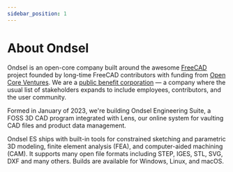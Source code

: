 ```yaml
---
sidebar_position: 1
---
```


# About Ondsel

Ondsel is an open-core company built around the awesome
[FreeCAD](https://www.freecad.org/) project founded by long-time FreeCAD 
contributors with funding from
[Open Core Ventures](https://opencoreventures.com/). We are a 
[public benefit corporation](https://ondsel.com/handbook/About/public_benefit_corp/) — 
a company where the usual list of stakeholders expands to include employees,
contributors, and the user community. 

Formed in January of 2023, we're building Ondsel Engineering Suite,
a FOSS 3D CAD program integrated with Lens, our online system for vaulting CAD 
files and product data management.

Ondsel ES ships with built-in tools for constrained sketching and parametric 3D 
modeling, finite element analysis (FEA), and computer-aided machining (CAM).
It supports many open file formats including STEP, IGES, STL, SVG, DXF and many
others. Builds are available for Windows, Linux, and macOS.

